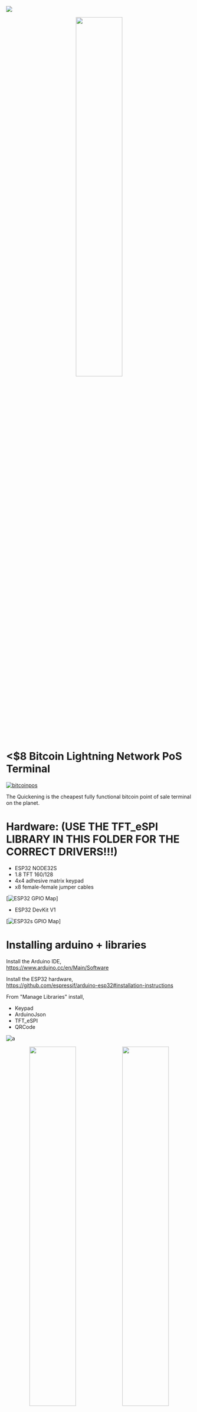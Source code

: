 
<img src="https://i.imgur.com/MmSiOjs.png" />
<p align="center">
<img src="https://i.imgur.com/nIjz1as.gif" width="50%" />
</p>

# <$8 Bitcoin Lightning Network PoS Terminal

[![bitcoinpos](https://i.imgur.com/HSrtf68.png)](https://www.youtube.com/watch?v=Mke8vgTCdfw)

The Quickening is the cheapest fully functional bitcoin point of sale terminal on the planet.

 # Hardware: (USE THE TFT_eSPI LIBRARY IN THIS FOLDER FOR THE CORRECT DRIVERS!!!)
* ESP32 NODE32S
* 1.8 TFT 160/128
* 4x4 adhesive matrix keypad
* x8 female-female jumper cables

[![ESP32 GPIO Map](https://i.imgur.com/PLP3YBG.jpg)]

* ESP32 DevKit V1

[![ESP32s GPIO Map](https://i.imgur.com/iK3pCjt.jpg)]


# Installing arduino + libraries

Install the Arduino IDE,<br>
https://www.arduino.cc/en/Main/Software

Install the ESP32 hardware,<br>
https://github.com/espressif/arduino-esp32#installation-instructions

From "Manage Libraries" install,<br>
- Keypad
- ArduinoJson
- TFT_eSPI
- QRCode

![a](https://i.imgur.com/mCfnhZN.png)
<p align="center">
<img src="https://i.imgur.com/kmODKli.gif" width="50%" /><img width="50%" src="https://i.imgur.com/9iSkKWK.jpg" />
</p>

